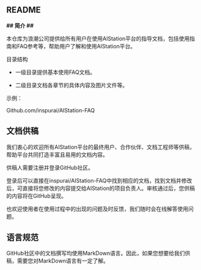 ## **README** ##
**## 简介 ##**

本仓库为浪潮公司提供给所有用户在使用AIStation平台的指导文档，包括使用指南和FAQ参考等，帮助用户了解和使用AIStation平台。

目录结构


- 一级目录提供基本使用FAQ文档。


- 二级目录文档各章节的具体内容及图片文件等。

示例：

Github.com/inspurai/AIStation-FAQ


## 文档供稿 ##
我们衷心的欢迎所有AIStation平台的最终用户、合作伙伴、文档工程师等供稿，帮助平台共同打造丰富且易用的文档内容。

供稿人需要注册并登录GitHub社区。

登录后可以直接在inspurai/AIStation-FAQ中找到相应的文档，找到文档并修改后，可直接将您修改的内容提交给AIStation的项目负责人。审核通过后，您供稿的内容将在GitHub呈现。

也欢迎使用者在使用过程中的出现的问题及时反馈，我们随时会在线解答使用问题。


## 语言规范 ##

GitHub社区中的文档撰写均使用MarkDown语言。因此，如果您想要给我们供稿，需要您对MarkDown语言有一定了解。
